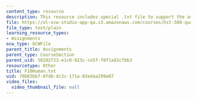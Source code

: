 ```yaml
---
content_type: resource
description: This resource includes special .txt file to support the assignment.
file: https://ol-ocw-studio-app-qa.s3.amazonaws.com/courses/hst-508-quantitative-genomics-fall-2005/70b03bb70fd6dc3c171a03edaa299a07_F10Human.txt
file_type: text/plain
learning_resource_types:
- Assignments
ocw_type: OCWFile
parent_title: Assignments
parent_type: CourseSection
parent_uid: 50202f23-e1c0-923c-ce5f-f0f1a92cfbb3
resourcetype: Other
title: F10Human.txt
uid: 70b03bb7-0fd6-dc3c-171a-03edaa299a07
video_files:
  video_thumbnail_file: null
---
```

